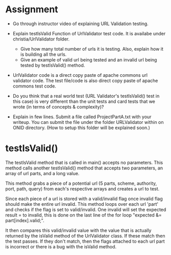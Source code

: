 Assignment
====

* Go through instructor video of explaining URL Validation testing.

* Explain testIsValid Function of UrlValidator test code. It is availabe under christia/UrlValidator folder.
  * Give how many total number of urls it is testing. Also, explain how it is building all the urls.
  * Give an example of valid url being tested and an invalid url being tested by testIsValid() method.  


* UrlValidator code is a direct copy paste of apache commons url validator code. The test file/code is also direct copy paste of apache commons test code.

* Do you think that a real world test (URL Validator's testIsValid() test in this case) is very different than the unit tests and card tests that we wrote (in terms of concepts & complexity)?

* Explain in few lines. Submit a file called ProjectPartA.txt with your writeup. You can submit the file under the folder URLValidator within on ONID directory. (How to setup this folder will be explained soon.)


testIsValid()
======

The testIsValid method that is called in main() accepts no parameters. This method calls another testIsValid() method that accepts two parameters, an array of url parts, and a long value.

This method grabs a piece of a potential url (5 parts, scheme, authority, port, path, query) from each's respective arrays and creates a url to test.

Since each piece of a url is stored with a valid/invalid flag once invalid flag should make the entire url invalid. This method loops over each url 'part' and checks if the flag is set to valid/invalid. One invalid will set the expected result = to invalid, this is done on the last line of the for loop "expected &= part[index].valid;".

It then compares this valid/invalid value with the value that is actually returned by the isValid method of the UrlValidator class. If these match then the test passes. If they don't match, then the flags attached to each url part is incorrect or there is a bug with the isValid method.
